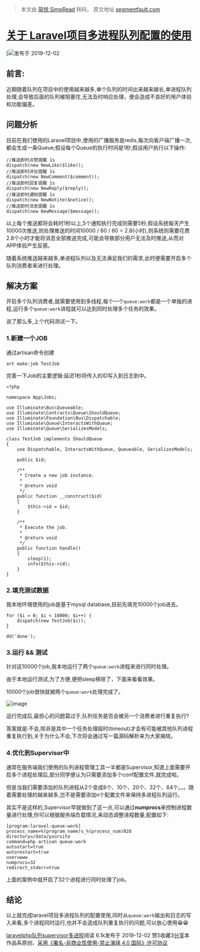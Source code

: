 > 本文由 [简悦 SimpRead](http://ksria.com/simpread/) 转码， 原文地址 [segmentfault.com](https://segmentfault.com/a/1190000021165798)

[关于 Laravel项目多进程队列配置的使用](/a/1190000021165798)
=============================================

[![][img-0]发布于 2019-12-02

前言:
---

近期随着队列在项目中的使用越来越多,单个队列的时间出来越来越长,单进程队列处理,会导致后面的队列被阻塞住,无法及时响应处理，便会造成不良好的用户体验和功能偏差。

问题分析
----

目前在我们使用的Laravel项目中,使用的广播服务是redis,每次向客户端广播一次,都会生成一条Queue,假设每个Queue的执行时间是1秒,假设用户执行以下操作:

```
//推送即时点赞提醒 1s
dispatch(new NewLike($like));
//推送即时评论提醒 1s
dispatch(new NewComment($comment));
//推送即时回复提醒 1s
dispatch(new NewReply($reply));
//推送即时通知提醒 1s
dispatch(new NewNotite($notice));
//推送即时消息提醒 1s
dispatch(new NewMessage($message));
```

以上每个推送都将会耗时1秒以上,5个通知执行完成则需要5秒,假设系统每天产生10000次推送,则处理推送的时间10000 / 60 / 60 = 2.8(小时),则系统则需要花费2.8个小时才能将消息全部推送完成,可能会导致部分用户无法及时推送,从而对APP体验产生反感。

随着系统推送越来越多,单进程队列以及无法满足我们的需求,此时便需要开启多个队列消费者来进行处理。

解决方案
----

开启多个队列消费者,就需要使用到多线程,每个一个`queue:work`都是一个单独的进程,运行多个`queue:work`进程就可以达到同时处理多个任务的效果。

说了那么多,上个代码测试一下。

### 1.新建一个JOB

通过artisan命令创建

```
art make:job TestJob
```

完善一下Job的主要逻辑:延迟1秒将传入的ID写入到日志到中。

```
<?php

namespace App\Jobs;

use Illuminate\Bus\Queueable;
use Illuminate\Contracts\Queue\ShouldQueue;
use Illuminate\Foundation\Bus\Dispatchable;
use Illuminate\Queue\InteractsWithQueue;
use Illuminate\Queue\SerializesModels;

class TestJob implements ShouldQueue
{
    use Dispatchable, InteractsWithQueue, Queueable, SerializesModels;

    public $id;

    /**
     * Create a new job instance.
     *
     * @return void
     */
    public function __construct($id)
    {
        $this->id = $id;
    }

    /**
     * Execute the job.
     *
     * @return void
     */
    public function handle()
    {
        sleep(1);
        info($this->id);
    }
}

```

### 2.填充测试数据

我本地环境使用的job是基于mysql database,目前先填充10000个job进去。

```
for ($i = 0; $i < 10000; $i++) {
    dispatch(new TestJob($i));
}

dd('done');
```

### 3.运行 && 测试

针对这10000个job,我本地运行了两个`queue:work`进程来进行同时处理。

由于本地运行测试,为了方便,便把sleep移除了，下面来看看效果。

10000个job很快就被两个`queue:work`处理完成了。

![image](/img/remote/1460000021165802 "image")

运行完成后,最担心的问题莫过于,队列任务是否会被另一个消费者进行重复执行?

答案就是:不会,除非是其中一个任务处理超时(timeout)才会有可能被其他队列进程重复执行到,关于为什么不会,下次将会通过写一篇源码解析来为大家揭晓。

### 4.优化到Supervisor中

通常在服务端我们使用的队列进程管理工具一半都是Supervisor,知道上面需要开启多个进程处理后,部分同学便认为只需要添加多个conf配置文件,就完成啦。

但是当我们需要添加的队列进程从2个变成8个、10个、20个、32个、64个。。。随着需要处理的越来越多,岂不是需要添加n个配置文件来保持多进程队列运行。

其实不是这样的,Supervisor早就做到了这一点,可以通过**numprocs**来控制进程数量进行处理,你可以根据服务端负载情况,来动态调整进程数量,配置如下:

```
[program:laravel-queue-work]
process_name=%(program_name)s_%(process_num)02d
directory=/data/yoursite
command=php artisan queue:work
autostart=true
autorestart=true
user=www
numprocs=32
redirect_stderr=true
```

上面的案例中就开启了32个进程进行同时处理了job。

结论
--

以上就完成laravel项目多进程队列的配置使用,同时从`queue:work`输出和日志的写入来看,多个进程同时运行,也并不会造成队列重复执行的问题,可以放心使用😁😁

[laravel](/t/laravel)[php](/t/php)[队列](/t/%E9%98%9F%E5%88%97)[supervisor](/t/supervisor)[多进程](/t/%E5%A4%9A%E8%BF%9B%E7%A8%8B)阅读 6.1k发布于 2019-12-02 赞5收藏3[分享](###)本作品系原创，[采用《署名-非商业性使用-禁止演绎 4.0 国际》许可协议](https://creativecommons.org/licenses/by-nc-nd/4.0/)

[img-0]:data:application/json;base64,eyJjb2RlIjo0MDAxMDAzOCwibXNnIjoidW5rbm93biB0aHVtYi1jbWQiLCJpZCI6IjI5MTg5MzdiLTQzMmUtNDMzNi04OTNlLTI3NzY2MWJjNWFhMSJ9